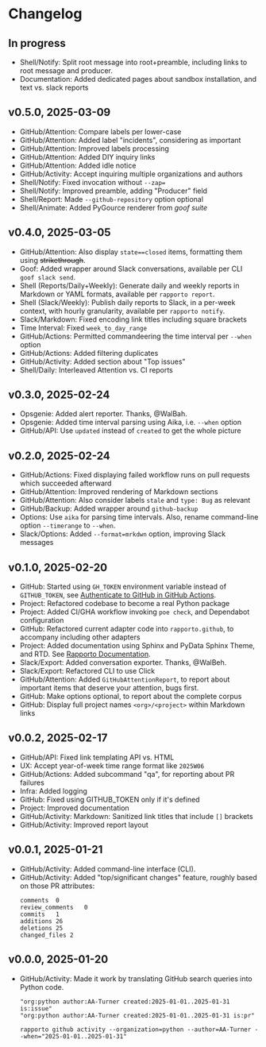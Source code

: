 # Changelog

## In progress
- Shell/Notify: Split root message into root+preamble, including links
  to root message and producer.
- Documentation: Added dedicated pages about sandbox installation,
  and text vs. slack reports

## v0.5.0, 2025-03-09
- GitHub/Attention: Compare labels per lower-case
- GitHub/Attention: Added label "incidents", considering as important
- GitHub/Attention: Improved labels processing
- GitHub/Attention: Added DIY inquiry links
- GitHub/Attention: Added idle notice
- GitHub/Activity: Accept inquiring multiple organizations and authors
- Shell/Notify: Fixed invocation without `--zap=`
- Shell/Notify: Improved preamble, adding "Producer" field
- Shell/Report: Made `--github-repository` option optional
- Shell/Animate: Added PyGource renderer from _goof suite_

## v0.4.0, 2025-03-05
- GitHub/Attention: Also display `state==closed` items, formatting them
  using ~~strikethrough~~.
- Goof: Added wrapper around Slack conversations, available per
  CLI `goof slack send`.
- Shell (Reports/Daily+Weekly): Generate daily and weekly reports in
  Markdown or YAML formats, available per `rapporto report`.
- Shell (Slack/Weekly): Publish daily reports to Slack, in a per-week
  context, with hourly granularity, available per `rapporto notify`.
- Slack/Markdown: Fixed encoding link titles including square brackets
- Time Interval: Fixed `week_to_day_range`
- GitHub/Actions: Permitted commandeering the time interval per `--when` option
- GitHub/Actions: Added filtering duplicates
- GitHub/Activity: Added section about "Top issues"
- Shell/Daily: Interleaved Attention vs. CI reports

## v0.3.0, 2025-02-24
- Opsgenie: Added alert reporter. Thanks, @WalBah.
- Opsgenie: Added time interval parsing using Aika, i.e. `--when` option
- GitHub/API: Use `updated` instead of `created` to get the whole picture

## v0.2.0, 2025-02-24
- GitHub/Actions: Fixed displaying failed workflow runs on pull requests
  which succeeded afterward
- GitHub/Attention: Improved rendering of Markdown sections
- GitHub/Attention: Also consider labels `stale` and `type: Bug` as relevant
- GitHub/Backup: Added wrapper around `github-backup`
- Options: Use `aika` for parsing time intervals.
  Also, rename command-line option `--timerange` to `--when`.
- Slack/Options: Added `--format=mrkdwn` option, improving Slack messages

## v0.1.0, 2025-02-20
- GitHub: Started using `GH_TOKEN` environment variable instead of `GITHUB_TOKEN`,
  see [Authenticate to GitHub in GitHub Actions].
- Project: Refactored codebase to become a real Python package
- Project: Added CI/GHA workflow invoking `poe check`, and Dependabot configuration
- GitHub: Refactored current adapter code into `rapporto.github`, to accompany
  including other adapters
- Project: Added documentation using Sphinx and PyData Sphinx Theme, and RTD.
  See [Rapporto Documentation].
- Slack/Export: Added conversation exporter. Thanks, @WalBeh.
- Slack/Export: Refactored CLI to use Click
- GitHub/Attention: Added `GitHubAttentionReport`, to report about important items
  that deserve your attention, bugs first.
- GitHub: Make options optional, to report about the complete corpus
- GitHub: Display full project names `<org>/<project>` within Markdown links

[Authenticate to GitHub in GitHub Actions]: https://josh-ops.com/posts/gh-auth-login-in-actions/
[Rapporto Documentation]: https://rapporto.readthedocs.io/

## v0.0.2, 2025-02-17
- GitHub/API: Fixed link templating API vs. HTML
- UX: Accept year-of-week time range format like `2025W06`
- GitHub/Actions: Added subcommand "qa", for reporting about PR failures
- Infra: Added logging
- GitHub: Fixed using GITHUB_TOKEN only if it's defined
- Project: Improved documentation
- GitHub/Activity: Markdown: Sanitized link titles that include `[]` brackets
- GitHub/Activity: Improved report layout

## v0.0.1, 2025-01-21
- GitHub/Activity: Added command-line interface (CLI).
- GitHub/Activity: Added "top/significant changes" feature, roughly based on those PR attributes:
  ```
  comments	0
  review_comments	0
  commits	1
  additions	26
  deletions	25
  changed_files	2
  ```

## v0.0.0, 2025-01-20
- GitHub/Activity: Made it work by translating GitHub search queries into Python code.
  ```text
  "org:python author:AA-Turner created:2025-01-01..2025-01-31 is:issue"
  "org:python author:AA-Turner created:2025-01-01..2025-01-31 is:pr"
  ```
  ```shell
  rapporto github activity --organization=python --author=AA-Turner --when="2025-01-01..2025-01-31"
  ```
